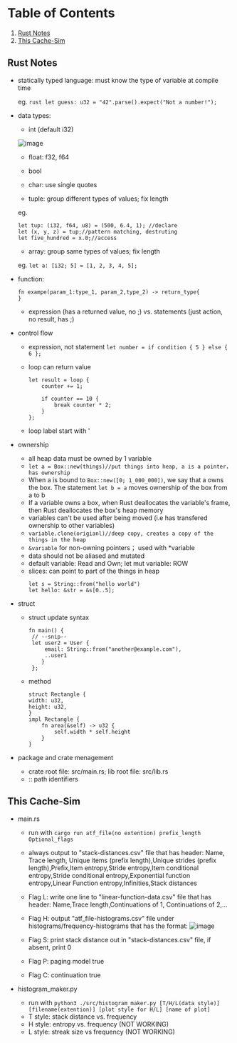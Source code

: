
# Table of Contents
1. [Rust Notes](#rust-notes)
2. [This Cache-Sim](#this-cache-sim)



## Rust Notes
* statically typed language: must know the type of variable at compile time

  eg.  ```rust let guess: u32 = "42".parse().expect("Not a number!");```

* data types:

   - int (default i32)
 
   ![image](https://github.com/Elle-Wen/cache-sim/assets/70612012/dacb599c-05db-422c-97c2-5c28e0edcc13)

  - float: f32, f64

  - bool

  - char: use single quotes

  - tuple: group different types of values; fix length

  eg.

  ```
  let tup: (i32, f64, u8) = (500, 6.4, 1); //declare
  let (x, y, z) = tup;//pattern matching, destruting
  let five_hundred = x.0;//access
  ```

  - array: group same types of values; fix length

  eg. ```let a: [i32; 5] = [1, 2, 3, 4, 5];```

* function:
  ```
  fn exampe(param_1:type_1, param_2,type_2) -> return_type{
  }
  ```
  - expression (has a returned value, no ;) vs. statements (just action, no result, has ;)

* control flow

  - expression, not statement
    ```let number = if condition { 5 } else { 6 };```

  - loop can return value
    ```
    let result = loop {
        counter += 1;

        if counter == 10 {
            break counter * 2;
        }
    };
    ```
  - loop label start with '
* ownership
  - all heap data must be owned by 1 variable 
  - ```let a = Box::new(things)//put things into heap, a is a pointer，has ownership```
  - When a is bound to ```Box::new([0; 1_000_000])```, we say that a owns the box. The       statement ```let b = a``` moves ownership of the box from a to b
  - If a variable owns a box, when Rust deallocates the variable's frame, then Rust   deallocates the box's heap memory
  - variables can't be used after being moved (i.e has transfered ownership to other variables)
  - ```variable.clone(origianl)//deep copy, creates a copy of the things in the heap```
  - ```&variable``` for non-owning pointers； used with *variable
  - data should not be aliased and mutated 
  - default variable: Read and Own; let mut variable: ROW
  - slices: can point to part of the things in heap
    ```
    let s = String::from("hello world")
    let hello: &str = &s[0..5];
    ```
* struct
  - struct update syntax
     ```
     fn main() {
      // --snip--
      let user2 = User {
          email: String::from("another@example.com"),
          ..user1
         }
      };
    ```
  - method
    ```
    struct Rectangle {
    width: u32,
    height: u32,
    }
    impl Rectangle {
        fn area(&self) -> u32 {
            self.width * self.height
        }
    }
* package and crate menagement
  - crate root file: src/main.rs; lib root file: src/lib.rs
  - :: path identifiers 
  
## This Cache-Sim
* main.rs
  
  - run with ```cargo run atf_file(no extention) prefix_length Optional_flags```

  - always output to "stack-distances.csv" file that has header: Name, Trace length, Unique items (prefix length),Unique strides (prefix length),Prefix,Item entropy,Stride entropy,Item conditional entropy,Stride conditional entropy,Exponential function entropy,Linear Function entropy,Infinities,Stack distances
  - Flag L: write one line to "linear-function-data.csv" file that has header: Name,Trace length,Continuations of 1, Continuations of 2,...
  - Flag H: output "atf_file-histograms.csv" file under histograms/frequency-histograms that has the format: ![image](https://github.com/Elle-Wen/cache-sim/assets/70612012/1c7e109d-a6c7-40fe-a77d-5a4d7d63ca1c)
  - Flag S: print stack distance out in "stack-distances.csv" file, if absent, print 0
  - Flag P: paging model true
  - Flag C: continuation true
* histogram_maker.py
  - run with ```python3 ./src/histogram_maker.py [T/H/L(data style)] [filename(extention)] [plot style for H/L] [name of plot]```
  - T style: stack distance vs. frequency
  - H style: entropy vs. frequency (NOT WORKING)
  - L style: streak size vs frequency (NOT WORKING) 

  
